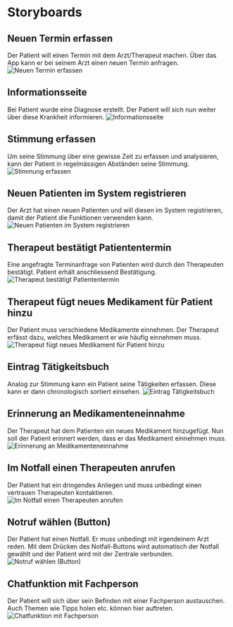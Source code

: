 # Storyboards

## Neuen Termin erfassen
Der Patient will einen Termin mit dem Arzt/Therapeut machen. Über das App kann er bei seinem Arzt einen neuen Termin anfragen.
![Neuen Termin erfassen](01_neuen_termin_erfassen.jpg "Neuen Termin erfassen")

## Informationsseite
Bei Patient wurde eine Diagnose erstellt. Der Patient will sich nun weiter über diese Krankheit informieren.
![Informationsseite](02_informationsseite.jpg "Informationsseite")

## Stimmung erfassen
Um seine Stimmung über eine gewisse Zeit zu erfassen und analysieren, kann der Patient in regelmässigen Abständen seine Stimmung.
![Stimmung erfassen](03_stimmung_erfassen.jpg "Stimmung erfassen")

## Neuen Patienten im System registrieren
Der Arzt hat einen neuen Patienten und will diesen im System registrieren, damit der Patient die Funktionen verwenden kann. 
![Neuen Patienten im System registrieren](04_neuen_patienten_im_system_registrieren.jpg "Neuen Patienten im System registrieren")

## Therapeut bestätigt Patiententermin
Eine angefragte Terminanfrage von Patienten wird durch den Therapeuten bestätigt. Patient erhält anschliessend Bestätigung.
![Therapeut bestätigt Patiententermin](05_therapeut_bestaetigt_patiententermin.jpg "Therapeut bestätigt Patiententermin")

## Therapeut fügt neues Medikament für Patient hinzu
Der Patient muss verschiedene Medikamente einnehmen. Der Therapeut erfässt dazu, welches Medikament er wie häufig einnehmen muss.
![Therapeut fügt neues Medikament für Patient hinzu](06_therapeut_fuegt_neues_medi_fuer_patient_hinzu.jpg "Therapeut fügt neues Medikament für Patient hinzu")

## Eintrag Tätigkeitsbuch
Analog zur Stimmung kann ein Patient seine Tätigkeiten erfassen. Diese kann er dann chronologisch sortiert einsehen.
![Eintrag Tätigkeitsbuch](07_eintrag_taetigkeitsbuch.jpg "Eintrag Tätigkeitsbuch")

## Erinnerung an Medikamenteneinnahme
Der Therapeut hat dem Patienten ein neues Medikament hinzugefügt. Nun soll der Patient erinnert werden, dass er das Medikament einnehmen muss. 
![Erinnerung an Medikamenteneinnahme](08_erinnerung_an_medikamenteneinnahme.jpg "Erinnerung an Medikamenteneinnahme")

## Im Notfall einen Therapeuten anrufen
Der Patient hat ein dringendes Anliegen und muss unbedingt einen vertrauen Therapeuten kontaktieren.
![Im Notfall einen Therapeuten anrufen](09_im_notfall_einen_therapeuten_anrufen.jpg "Im Notfall einen Therapeuten anrufen")

## Notruf wählen (Button)
Der Patient hat einen Notfall. Er muss unbedingt mit irgendeinem Arzt reden. Mit dem Drücken des Notfall-Buttons wird automatisch der Notfall gewählt und der Patient wird mit der Zentrale verbunden.
![Notruf wählen (Button)](10_notruf_waehlen.jpg "Notruf wählen (Button)")

## Chatfunktion mit Fachperson
Der Patient will sich über sein Befinden mit einer Fachperson austauschen. Auch Themen wie Tipps holen etc. können hier auftreten. 
![Chatfunktion mit Fachperson](11_chatfunktion_mit_fachperson.jpg "Chatfunktion mit Fachperson")
